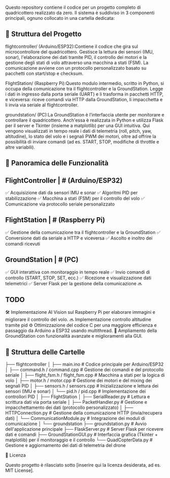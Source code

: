 Questo repository contiene il codice per un progetto completo di quadricottero realizzato da zero. Il sistema è suddiviso in 3 componenti principali, ognuno collocato in una cartella dedicata:

## 📂 Struttura del Progetto

flightcontroller/ (Arduino/ESP32):Contiene il codice che gira sul microcontrollore del quadricottero. Gestisce la lettura dei sensori (IMU, sonar), l'elaborazione dei dati tramite PID, il controllo dei motori e la gestione degli stati di volo attraverso una macchina a stati (FSM). La comunicazione avviene con un protocollo personalizzato basato su pacchetti con start/stop e checksum.

FlightStation/ (Raspberry Pi):Questo modulo intermedio, scritto in Python, si occupa della comunicazione tra il flightcontroller e la GroundStation. Legge i dati in ingresso dalla porta seriale (UART) e li trasforma in pacchetti HTTP, e viceversa: riceve comandi via HTTP dalla GroundStation, li impacchetta e li invia via seriale al flightcontroller.

groundstation/ (PC):La GroundStation è l’interfaccia utente per monitorare e controllare il quadricottero. Anch'essa è realizzata in Python e utilizza Flask per il server e Tkinter (insieme a matplotlib) per una GUI intuitiva. Qui vengono visualizzati in tempo reale i dati di telemetria (roll, pitch, yaw, altitudine), lo stato del volo e i segnali PWM dei motori, oltre ad offrire la possibilità di inviare comandi (ad es. START, STOP, modifiche di throttle e altre variabili).

## 🔧 Panoramica delle Funzionalità

## FlightController | # (Arduino/ESP32)

✅ Acquisizione dati da sensori IMU e sonar
✅ Algoritmi PID per stabilizzazione
✅ Macchina a stati (FSM) per il controllo del volo
✅ Comunicazione via protocollo seriale personalizzato

## FlightStation | # (Raspberry Pi)

✅ Gestione della comunicazione tra il flightcontroller e la GroundStation
✅ Conversione dati da seriale a HTTP e viceversa
✅ Ascolto e inoltro dei comandi ricevuti

## GroundStation | # (PC)

✅ GUI interattiva con monitoraggio in tempo reale
✅ Invio comandi di controllo (START, STOP, SET, ecc.)
✅ Ricezione e visualizzazione dati telemetrici
✅ Server Flask per la gestione della comunicazione
🔜 
## TODO

🛠 Implementazione AI Vision sul Raspberry Pi per elaborare immagini e migliorare il controllo del volo.
🔜 Implementazione controllo altitudine tramite pid
⚙️ Ottimizzazione del codice C per una maggiore efficienza e passaggio da Arduino a ESP32 usando multithread.
📡 Ampliamento della GroundStation con funzionalità avanzate e miglioramenti alla GUI.

## 📁 Struttura delle Cartelle

├── flightcontroller
│   ├── main.ino               # Codice principale per Arduino/ESP32
│   ├── command.h / command.cpp  # Gestione dei comandi e del protocollo seriale
│   ├── flight_fsm.h / flight_fsm.cpp  # Macchina a stati per la logica di volo
│   ├── motor.h / motor.cpp    # Gestione dei motori e del mixing dei segnali PID
│   ├── sensors.h / sensors.cpp  # Inizializzazione e lettura dei sensori (IMU e sonar)
│   └── pid.h / pid.cpp        # Implementazione dei controllori PID
│
├── FlightStation
│   ├── SerialReader.py        # Lettura e scrittura dati via porta seriale
│   ├── PacketHandler.py       # Gestione e impacchettamento dei dati (protocollo personalizzato)
│   ├── HTTPConnection.py      # Gestione della comunicazione HTTP (invia/recupera dati)
│   └── CommunicationModule.py # Integrazione dei moduli di comunicazione
│
└── groundstation
    ├── groundstation.py       # Avvio dell'applicazione principale
    ├── FlaskServer.py         # Server Flask per ricevere dati e comandi
    ├── GroundStationGUI.py    # Interfaccia grafica (Tkinter + matplotlib) per il monitoraggio e il controllo
    └── QuadCopterData.py      # Gestione e aggiornamento dei dati di telemetria del drone




📝 Licenza

Questo progetto è rilasciato sotto [inserire qui la licenza desiderata, ad es. MIT License].
